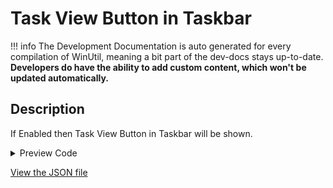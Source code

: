 # Task View Button in Taskbar


!!! info
     The Development Documentation is auto generated for every compilation of WinUtil, meaning a bit part of the dev-docs stays up-to-date. **Developers do have the ability to add custom content, which won't be updated automatically.**


## Description

If Enabled then Task View Button in Taskbar will be shown.

<!-- BEGIN CUSTOM CONTENT -->

<!-- END CUSTOM CONTENT -->

<details>
<summary>Preview Code</summary>

```json
{
  "Content": "Task View Button in Taskbar",
  "Description": "If Enabled then Task View Button in Taskbar will be shown.",
  "category": "Customize Preferences",
  "panel": "2",
  "Order": "a203_",
  "Type": "Toggle"
}
```
</details>



<!-- BEGIN SECOND CUSTOM CONTENT -->

<!-- END SECOND CUSTOM CONTENT -->

[View the JSON file](https://github.com/ChrisTitusTech/winutil/tree/main/config/tweaks.json)

